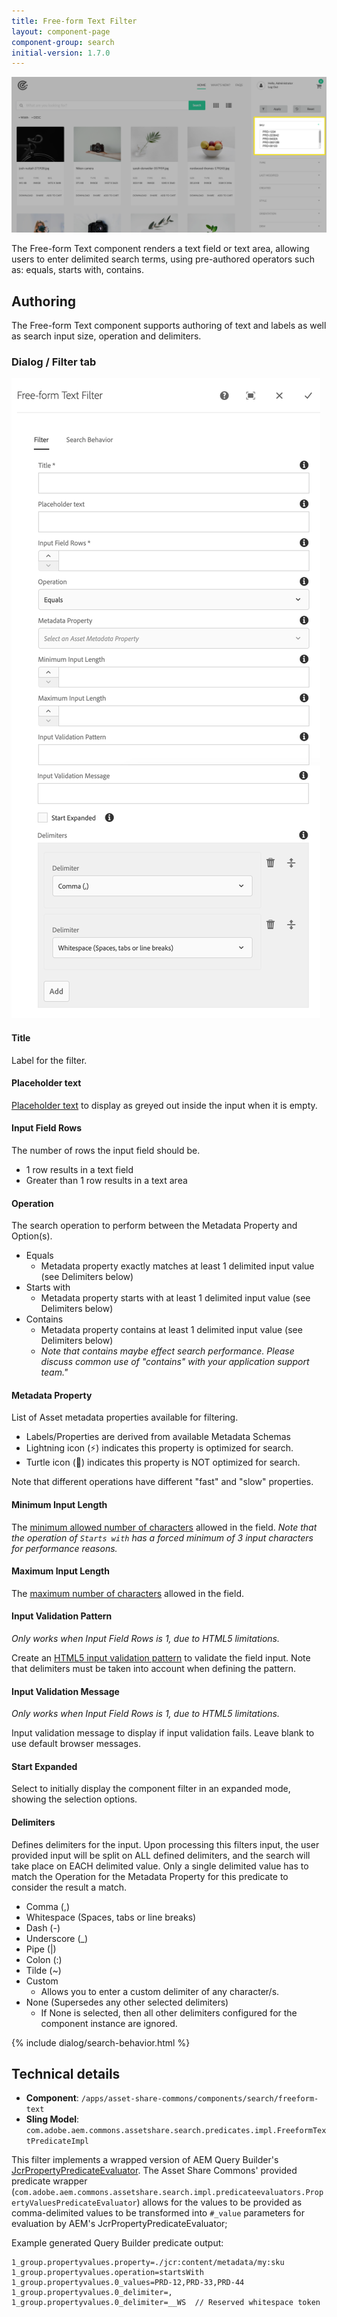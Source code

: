```yaml
---
title: Free-form Text Filter
layout: component-page
component-group: search
initial-version: 1.7.0
---
```


![Free-form Text component](./images/main.png)

The Free-form Text component renders a text field or text area, allowing users to enter delimited search terms, using pre-authored operators such as: equals, starts with, contains.

## Authoring

The Free-form Text component supports authoring of text and labels as well as search input size, operation and delimiters.

### Dialog / Filter tab

 ![Property filter dialog](./images/dialog.png)

#### Title

Label for the filter.

#### Placeholder text

[Placeholder text](https://developer.mozilla.org/en-US/docs/Web/HTML/Element/input/text#placeholder) to display as greyed out inside the input when it is empty.

#### Input Field Rows

The number of rows the input field should be.

* 1 row results in a text field
* Greater than 1 row results in a text area

#### Operation

The search operation to perform between the Metadata Property and Option(s).

  * Equals
    * Metadata property exactly matches at least 1 delimited input value (see Delimiters below)
  * Starts with
    * Metadata property starts with at least 1 delimited input value (see Delimiters below)
  * Contains
    * Metadata property contains at least 1 delimited input value (see Delimiters below)
    * *Note that contains maybe effect search performance. Please discuss common use of "contains" with your application support team."*


#### Metadata Property

 List of Asset metadata properties available for filtering.

 * Labels/Properties are derived from available Metadata Schemas
 * Lightning icon (⚡) indicates this property is optimized for search.
 * Turtle icon (🐢) indicates this property is NOT optimized for search.

Note that different operations have different "fast" and "slow" properties.

#### Minimum Input Length

The [minimum allowed number of characters](https://developer.mozilla.org/en-US/docs/Web/HTML/Element/input/text#minlength) allowed in the field.
*Note that the operation of `Starts with` has a forced minimum of 3 input characters for performance reasons.*

#### Maximum Input Length

The [maximum number of characters](https://developer.mozilla.org/en-US/docs/Web/HTML/Element/input/text#maxlength) allowed in the field.

#### Input Validation Pattern

*Only works when Input Field Rows is 1, due to HTML5 limitations.*

Create an [HTML5 input validation pattern](https://developer.mozilla.org/en-US/docs/Web/HTML/Element/input/text#pattern) to validate the field input. Note that delimiters must be taken into account when defining the pattern.


#### Input Validation Message

*Only works when Input Field Rows is 1, due to HTML5 limitations.*

Input validation message to display if input validation fails. Leave blank to use default browser messages.


#### Start Expanded

Select to initially display the component filter in an expanded mode, showing the selection options.

#### Delimiters

Defines delimiters for the input. Upon processing this filters input, the user provided input will be split on ALL defined delimiters, and the search will take place on EACH delimited value.
Only a single delimited value has to match the Operation for the Metadata Property for this predicate to consider the result a match.

  * Comma (,)
  * Whitespace (Spaces, tabs or line breaks)
  * Dash (-)
  * Underscore (_)
  * Pipe (\|)
  * Colon (:)
  * Tilde (~)
  * Custom
    * Allows you to enter a custom delimiter of any character/s.
  * None (Supersedes any other selected delimiters)
    * If None is selected, then all other delimiters configured for the component instance are ignored.

{% include dialog/search-behavior.html %}


## Technical details

* **Component**: `/apps/asset-share-commons/components/search/freeform-text`
* **Sling Model**: `com.adobe.aem.commons.assetshare.search.predicates.impl.FreeformTextPredicateImpl`

This filter implements a wrapped version of AEM Query Builder's [JcrPropertyPredicateEvaluator](https://docs.adobe.com/docs/en/aem/6-3/develop/ref/javadoc/com/day/cq/search/eval/JcrPropertyPredicateEvaluator.html).
The Asset Share Commons' provided predicate wrapper (`com.adobe.aem.commons.assetshare.search.impl.predicateevaluators.PropertyValuesPredicateEvaluator`) allows for the values to be provided as comma-delimited values to be transformed into `#_value` parameters for evaluation by AEM's JcrPropertyPredicateEvaluator;

Example generated Query Builder predicate output:

```
1_group.propertyvalues.property=./jcr:content/metadata/my:sku
1_group.propertyvalues.operation=startsWith
1_group.propertyvalues.0_values=PRD-12,PRD-33,PRD-44
1_group.propertyvalues.0_delimiter=,
1_group.propertyvalues.0_delimiter=__WS  // Reserved whitespace token
```
